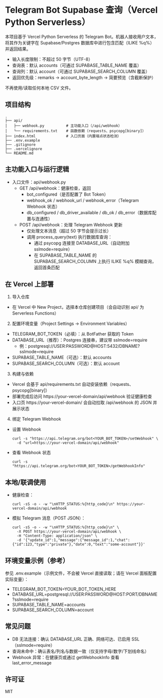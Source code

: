 # Telegram Bot Supabase 查询（Vercel Python Serverless）

本项目基于 Vercel Python Serverless 的 Telegram Bot。机器人接收用户文本，将其作为关键字在 Supabase/Postgres 数据库中进行包含匹配（ILIKE %q%）并返回结果。
- 输入长度限制：不超过 50 字节（UTF-8）
- 查询表：默认 accounts（可通过 SUPABASE_TABLE_NAME 覆盖）
- 查询列：默认 account（可通过 SUPABASE_SEARCH_COLUMN 覆盖）
- 返回优先级：remarks → account_byte_length → 简要预览（含截断保护）

不再使用/读取任何本地 CSV 文件。

## 项目结构

```
.
├── api/
│   ├── webhook.py          # 主功能入口（/api/webhook）
│   └── requirements.txt    # 函数依赖（requests、psycopg[binary]）
├── index.html              # 入口页面（内置端点状态检测）
├── .env.example
├── .gitignore
├── .vercelignore
└── README.md
```

## 主功能入口与运行逻辑

- 入口文件：api/webhook.py
  - GET /api/webhook：健康检查，返回
    - bot_configured（是否配置了 Bot Token）
    - webhook_ok / webhook_url / webhook_error（Telegram Webhook 状态）
    - db_configured / db_driver_available / db_ok / db_error（数据库配置与连通性）
  - POST /api/webhook：处理 Telegram Webhook 更新
    - 仅处理文本消息（超过 50 字节会提示过长）
    - 调用 process_query(text) 执行数据库查询：
      - 通过 psycopg 连接至 DATABASE_URL（自动附加 sslmode=require）
      - 在 SUPABASE_TABLE_NAME 的 SUPABASE_SEARCH_COLUMN 上执行 ILIKE %q% 模糊查询，返回首条匹配

## 在 Vercel 上部署

1) 导入仓库
- 在 Vercel 中 New Project，选择本仓库创建项目（会自动识别 api/ 为 Serverless Functions）

2) 配置环境变量（Project Settings → Environment Variables）
- TELEGRAM_BOT_TOKEN（必填）：从 BotFather 获取的 Token
- DATABASE_URL（推荐）：Postgres 连接串，建议带 sslmode=require
  - 例：postgresql://USER:PASSWORD@HOST:5432/DBNAME?sslmode=require
- SUPABASE_TABLE_NAME（可选）：默认 accounts
- SUPABASE_SEARCH_COLUMN（可选）：默认 account

3) 构建与依赖
- Vercel 会基于 api/requirements.txt 自动安装依赖（requests、psycopg[binary]）
- 部署完成后访问 https://your-vercel-domain/api/webhook 验证健康检查
- 入口页 https://your-vercel-domain/ 会自动拉取 /api/webhook 的 JSON 并展示状态

4) 绑定 Telegram Webhook
- 设置 Webhook
  ```
  curl -s "https://api.telegram.org/bot<YOUR_BOT_TOKEN>/setWebhook" \
    -d "url=https://your-vercel-domain/api/webhook"
  ```
- 查看 Webhook 状态
  ```
  curl -s "https://api.telegram.org/bot<YOUR_BOT_TOKEN>/getWebhookInfo"
  ```

## 本地/联调使用

- 健康检查：
  ```
  curl -sS -o - -w "\nHTTP_STATUS:%{http_code}\n" https://your-vercel-domain/api/webhook
  ```
- 模拟 Telegram 消息（POST JSON）：
  ```
  curl -sS -o - -w "\nHTTP_STATUS:%{http_code}\n" \
    -X POST https://your-vercel-domain/api/webhook \
    -H "Content-Type: application/json" \
    -d '{"update_id":1,"message":{"message_id":1,"chat":{"id":123,"type":"private"},"date":0,"text":"some-account"}}'
  ```

## 环境变量示例（参考）

参见 .env.example（示例文件，不会被 Vercel 直接读取；请在 Vercel 面板配置实际变量）：
- TELEGRAM_BOT_TOKEN=YOUR_BOT_TOKEN_HERE
- DATABASE_URL=postgresql://USER:PASSWORD@HOST:PORT/DBNAME?sslmode=require
- SUPABASE_TABLE_NAME=accounts
- SUPABASE_SEARCH_COLUMN=account

## 常见问题

- DB 无法连接：确认 DATABASE_URL 正确、网络可达、已启用 SSL（sslmode=require）
- 查询未命中：确认表名/列名与数据一致（仅支持字母/数字/下划线命名）
- Webhook 异常：在健康页或通过 getWebhookInfo 查看 last_error_message

## 许可证

MIT